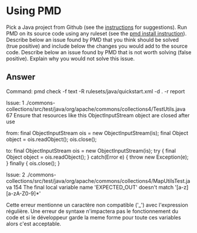 
# Using PMD


Pick a Java project from Github (see the [instructions](../sujet.md) for suggestions). Run PMD on its source code using any ruleset (see the [pmd install instruction](./pmd-help.md)). Describe below an issue found by PMD that you think should be solved (true positive) and include below the changes you would add to the source code. Describe below an issue found by PMD that is not worth solving (false positive). Explain why you would not solve this issue.


## Answer

Command:
pmd check -f text -R rulesets/java/quickstart.xml -d . -r report

Issue:
1	./commons-collections/src/test/java/org/apache/commons/collections4/TestUtils.java	67	Ensure that resources like this ObjectInputStream object are closed after use

from:
  final ObjectInputStream ois = new ObjectInputStream(is);
  final Object object = ois.readObject();
  ois.close();

to:
  final ObjectInputStream ois = new ObjectInputStream(is);
  try {
    final Object object = ois.readObject();
  } catch(Error e) {
    throw new Exception(e);
  } finally {
    ois.close();
  }

Issue:
2	./commons-collections/src/test/java/org/apache/commons/collections4/MapUtilsTest.java	154	The final local variable name 'EXPECTED_OUT' doesn't match '[a-z][a-zA-Z0-9]*'

Cette erreur mentionne un caractère non compatible ('_') avec l'expression régulière. Une erreur de syntaxe n'impactera pas le fonctionnement du code et si le développeur garde la meme forme pour toute ces variables alors c'est acceptable.
